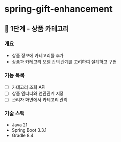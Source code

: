 # spring-gift-enhancement

## 🚀 1단계 - 상품 카테고리

### 개요
- 상품 정보에 카테고리를 추가
- 상품과 카테고리 모델 간의 관계를 고려하여 설계하고 구현

### 기능 목록
- [ ] 카테고리 조회 API
- [ ] 상품 엔티티와 연관관계 지정
- [ ] 관리자 화면에서 카테고리 관리

### 기술 스택
- Java 21
- Spring Boot 3.3.1
- Gradle 8.4
